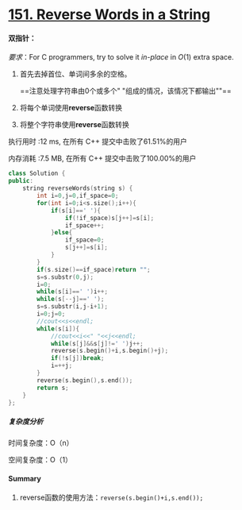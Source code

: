 # [151. Reverse Words in a String](https://leetcode-cn.com/problems/reverse-words-in-a-string/)

#### 双指针：

*要求*：For C programmers, try to solve it *in-place* in *O*(1) extra space.

1. 首先去掉首位、单词间多余的空格。

   ==注意处理字符串由0个或多个" "组成的情况，该情况下都输出""==

2. 将每个单词使用**reverse**函数转换

3. 将整个字符串使用**reverse**函数转换

执行用时 :12 ms, 在所有 C++ 提交中击败了61.51%的用户

内存消耗 :7.5 MB, 在所有 C++ 提交中击败了100.00%的用户

```c++
class Solution {
public:
    string reverseWords(string s) {
        int i=0,j=0,if_space=0;
        for(int i=0;i<s.size();i++){
            if(s[i]==' '){
                if(!if_space)s[j++]=s[i];
                if_space++;
            }else{
                if_space=0;
                s[j++]=s[i];
            }
        }
        if(s.size()==if_space)return "";
        s=s.substr(0,j);
        i=0;
        while(s[i]==' ')i++;
        while(s[--j]==' ');
        s=s.substr(i,j-i+1);
        i=0;j=0;
        //cout<<s<<endl;
        while(s[i]){
            //cout<<i<<" "<<j<<endl;
            while(s[j]&&s[j]!=' ')j++;
            reverse(s.begin()+i,s.begin()+j);
            if(!s[j])break;
            i=++j;
        }
        reverse(s.begin(),s.end());
        return s;
    }
};
```

##### 复杂度分析

时间复杂度：O（n）

空间复杂度：O（1）

#### Summary

1. reverse函数的使用方法：`reverse(s.begin()+i,s.end());`

   